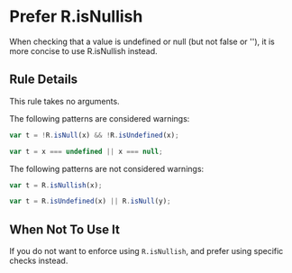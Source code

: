 # Prefer R.isNullish

When checking that a value is undefined or null (but not false or ''), it is more concise to use R.isNullish instead.

## Rule Details

This rule takes no arguments.

The following patterns are considered warnings:

```js
var t = !R.isNull(x) && !R.isUndefined(x);

var t = x === undefined || x === null;
```

The following patterns are not considered warnings:

```js
var t = R.isNullish(x);

var t = R.isUndefined(x) || R.isNull(y);
```

## When Not To Use It

If you do not want to enforce using `R.isNullish`, and prefer using specific checks instead.

